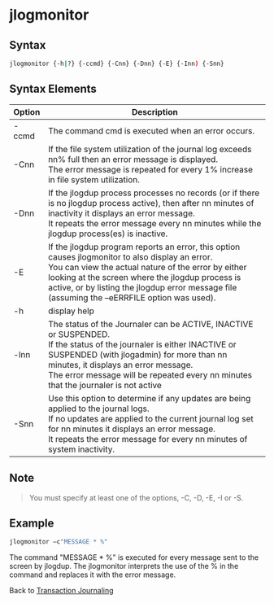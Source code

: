 # jlogmonitor

<PageHeader />

## Syntax

```bash
jlogmonitor {-h|?} {-ccmd} {-Cnn} {-Dnn} {-E} {-Inn) {-Snn}
```

## Syntax Elements  

| Option | Description |
| ---    | ---         |
| -ccmd  | The command cmd is executed when an error occurs. |
| -Cnn   | If the file system utilization of the journal log exceeds nn% full then an error message is displayed.<br>The error message is repeated for every 1% increase in file system utilization. |
| -Dnn   | If the jlogdup process processes no records (or if there is no jlogdup process active), then after nn minutes of inactivity it displays an error message.<br>It repeats the error message every nn minutes while the jlogdup process(es) is inactive. |
| -E     | If the jlogdup program reports an error, this option causes jlogmonitor to also display an error.<br>You can view the actual nature of the error by either looking at the screen where the jlogdup process is active, or by listing the jlogdup error message file (assuming the –eERRFILE option was used). |
| -h     | display help  |
| -lnn   | The status of the Journaler can be ACTIVE, INACTIVE or SUSPENDED.<br>If the status of the journaler is either INACTIVE or SUSPENDED (with jlogadmin) for more than nn minutes, it displays an error message.<br>The error message will be repeated every nn minutes that the journaler is not active |
| -Snn   | Use this option to determine if any updates are being applied to the journal logs.<br>If no updates are applied to the current journal log set for nn minutes it displays an error message.<br>It repeats the error message for every nn minutes of system inactivity. |

## Note  

>You must specify at least one of the options, -C, -D, -E, -I or -S.

## Example

```bash
jlogmonitor –c"MESSAGE * %"
```

The command "MESSAGE \* %" is executed for every message sent to the screen by jlogdup. The jlogmonitor interprets the use of the % in the command and replaces it with the error message.

Back to [Transaction Journaling](./../README.md)

<PageFooter />
